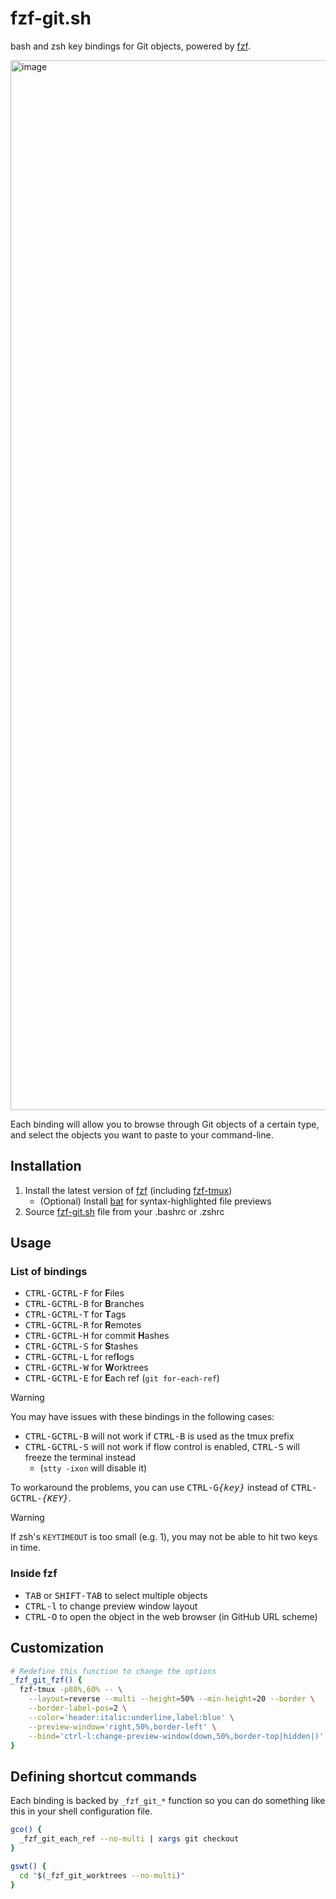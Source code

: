 fzf-git.sh
==========

bash and zsh key bindings for Git objects, powered by [fzf][fzf].

<img width="1680" alt="image" src="https://user-images.githubusercontent.com/700826/185568470-20d70937-eea4-4274-aec5-14dfe7ee2de6.png">

Each binding will allow you to browse through Git objects of a certain type,
and select the objects you want to paste to your command-line.

[fzf]: https://github.com/junegunn/fzf
[fzf-tmux]: https://github.com/junegunn/fzf/blob/master/bin/fzf-tmux

Installation
------------

1. Install the latest version of [fzf][fzf] (including [fzf-tmux][fzf-tmux])
    * (Optional) Install [bat](https://github.com/sharkdp/bat) for
      syntax-highlighted file previews
1. Source [fzf-git.sh](https://raw.githubusercontent.com/junegunn/fzf-git.sh/main/fzf-git.sh) file from your .bashrc or .zshrc

Usage
-----

### List of bindings

* <kbd>CTRL-G</kbd><kbd>CTRL-F</kbd> for **F**iles
* <kbd>CTRL-G</kbd><kbd>CTRL-B</kbd> for **B**ranches
* <kbd>CTRL-G</kbd><kbd>CTRL-T</kbd> for **T**ags
* <kbd>CTRL-G</kbd><kbd>CTRL-R</kbd> for **R**emotes
* <kbd>CTRL-G</kbd><kbd>CTRL-H</kbd> for commit **H**ashes
* <kbd>CTRL-G</kbd><kbd>CTRL-S</kbd> for **S**tashes
* <kbd>CTRL-G</kbd><kbd>CTRL-L</kbd> for ref**l**ogs
* <kbd>CTRL-G</kbd><kbd>CTRL-W</kbd> for **W**orktrees
* <kbd>CTRL-G</kbd><kbd>CTRL-E</kbd> for **E**ach ref (`git for-each-ref`)

> [!WARNING]
> You may have issues with these bindings in the following cases:
>
> * <kbd>CTRL-G</kbd><kbd>CTRL-B</kbd> will not work if
>   <kbd>CTRL-B</kbd> is used as the tmux prefix
> * <kbd>CTRL-G</kbd><kbd>CTRL-S</kbd> will not work if flow control is enabled,
>   <kbd>CTRL-S</kbd> will freeze the terminal instead
>     * (`stty -ixon` will disable it)
>
> To workaround the problems, you can use
> <kbd>CTRL-G</kbd><kbd>*{key}*</kbd> instead of
> <kbd>CTRL-G</kbd><kbd>CTRL-*{KEY}*</kbd>.
>

> [!WARNING]
> If zsh's `KEYTIMEOUT` is too small (e.g. 1), you may not be able
> to hit two keys in time.

### Inside fzf

* <kbd>TAB</kbd> or <kbd>SHIFT-TAB</kbd> to select multiple objects
* <kbd>CTRL-l</kbd> to change preview window layout
* <kbd>CTRL-O</kbd> to open the object in the web browser (in GitHub URL scheme)

Customization
-------------

```sh
# Redefine this function to change the options
_fzf_git_fzf() {
  fzf-tmux -p80%,60% -- \
    --layout=reverse --multi --height=50% --min-height=20 --border \
    --border-label-pos=2 \
    --color='header:italic:underline,label:blue' \
    --preview-window='right,50%,border-left' \
    --bind='ctrl-l:change-preview-window(down,50%,border-top|hidden|)' "$@"
}
```

Defining shortcut commands
--------------------------

Each binding is backed by `_fzf_git_*` function so you can do something like
this in your shell configuration file.

```sh
gco() {
  _fzf_git_each_ref --no-multi | xargs git checkout
}

gswt() {
  cd "$(_fzf_git_worktrees --no-multi)"
}
```
